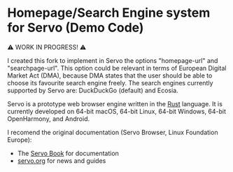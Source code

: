 # Homepage/Search Engine system for Servo (Demo Code)

⚠️ WORK IN PROGRESS! ⚠️

I created this fork to implement in Servo the options "homepage-url" and "searchpage-url". This option could be relevant in terms of European Digital Market Act (DMA), because DMA states that the user should be able to choose its favourite search engine freely. The search engines currently supported by Servo are: DuckDuckGo (default) and Ecosia.

Servo is a prototype web browser engine written in the
[Rust](https://github.com/rust-lang/rust) language. It is currently developed on
64-bit macOS, 64-bit Linux, 64-bit Windows, 64-bit OpenHarmony, and Android.

I recomend the original documentation (Servo Browser, Linux Foundation Europe):

- The [Servo Book](https://book.servo.org) for documentation
- [servo.org](https://servo.org/) for news and guides

